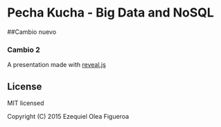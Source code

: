 # Pecha Kucha - Big Data and NoSQL

##Cambio nuevo
### Cambio 2

A presentation made with [reveal.js](https://github.com/hakimel/reveal.js)

## License

MIT licensed

Copyright (C) 2015 Ezequiel Olea Figueroa

